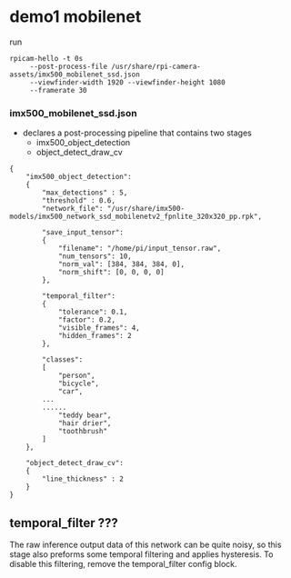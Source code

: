 # demo1 mobilenet

run

```
rpicam-hello -t 0s
     --post-process-file /usr/share/rpi-camera-assets/imx500_mobilenet_ssd.json 
     --viewfinder-width 1920 --viewfinder-height 1080 
     --framerate 30
```


### imx500_mobilenet_ssd.json

* declares a post-processing pipeline that contains two stages
    * imx500_object_detection
    * object_detect_draw_cv

```
{
    "imx500_object_detection":
    {
        "max_detections" : 5,
        "threshold" : 0.6,
        "network_file": "/usr/share/imx500-models/imx500_network_ssd_mobilenetv2_fpnlite_320x320_pp.rpk",

        "save_input_tensor":
        {
            "filename": "/home/pi/input_tensor.raw",
            "num_tensors": 10,
            "norm_val": [384, 384, 384, 0],
            "norm_shift": [0, 0, 0, 0]
        },

        "temporal_filter":
        {
            "tolerance": 0.1,
            "factor": 0.2,
            "visible_frames": 4,
            "hidden_frames": 2
        },
    
        "classes":
        [
            "person",
            "bicycle",
            "car",
        ...
        ......
            "teddy bear",
            "hair drier",
            "toothbrush"
        ]
    },

    "object_detect_draw_cv":
    {
        "line_thickness" : 2
    }
}

```

## temporal_filter ???

The raw inference output data of this network can be quite noisy, so this stage also preforms some temporal filtering and applies hysteresis. To disable this filtering, remove the temporal_filter config block.